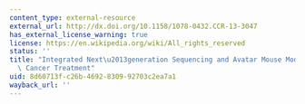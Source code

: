 ```yaml
---
content_type: external-resource
external_url: http://dx.doi.org/10.1158/1078-0432.CCR-13-3047
has_external_license_warning: true
license: https://en.wikipedia.org/wiki/All_rights_reserved
status: ''
title: "Integrated Next\u2013generation Sequencing and Avatar Mouse Models for Personalized\
  \ Cancer Treatment"
uid: 8d60713f-c26b-4692-8309-92703c2ea7a1
wayback_url: ''
---
```

